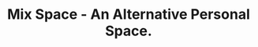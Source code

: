 ---
layout: home
title: Mix Space - An Alternative Personal Space.

hero:
  name: Mix Space
  text: An Alternative Personal Space.
  tagline: 一个替代个人空间的新方式
  image:
    src: /favicon.svg
    alt: Mix Space
  actions:
   - theme: brand
     text: 开始
     link: /deploy/
   - theme: alt
     text: 介绍
     link: /guide/
   - theme: alt
     text: GitHub 仓库
     link: https://github.com/mx-space

features:
  - title: 开箱即用
    details: 上 Docker！
  - title: 速度快不快
    details: 支持 Node 集群，高并发起飞
  - title: 指标
    details: Kami 100% SEO && 80% Performance
---